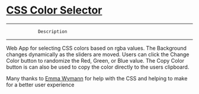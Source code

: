 # [CSS Color Selector](https://dvontrec.github.io/CSS-color-selector/)
******************************************************
				Description
******************************************************
Web App for selecting CSS colors based on rgba values.  The Background changes dynamically as the sliders are moved.  Users can click the Change Color button to randomize the Red, Green, or Blue value.  The Copy Color button is can also be used to copy the color directly to the users clipboard.  

Many thanks to [Emma Wymann](https://github.com/ejwyman64) for help with the CSS and helping to make for a better user experience